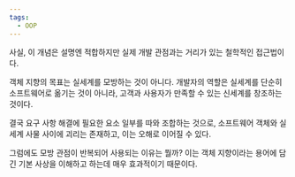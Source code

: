 ```yaml
---
tags:
  - OOP
---
```


사실, 이 개념은 설명엔 적합하지만 
실제 개발 관점과는 거리가 있는 철학적인 접근법이다.

객체 지향의 목표는 실세계를 모방하는 것이 아니다.
개발자의 역할은 실세계를 단순히 소프트웨어로 옮기는 것이 아니라, 
고객과 사용자가 만족할 수 있는 신세계를 창조하는 것이다.

결국 요구 사항 해결에 필요한 요소 일부를 따와 조합하는 것으로, 소프트웨어 객체와 실세계 사물 사이에 괴리는 존재하고, 이는 오해로 이어질 수 있다.

그럼에도 모방 관점이 반복되어 사용되는 이유는 뭘까?
이는 객체 지향이라는 용어에 담긴 기본 사상을 이해하고 하는데 매우 효과적이기 때문이다.
